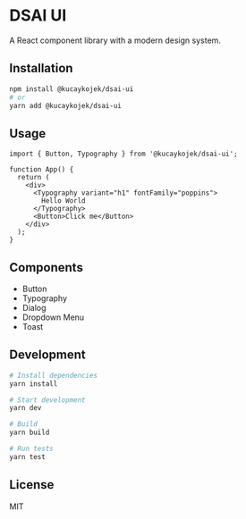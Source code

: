 # DSAI UI

A React component library with a modern design system.

## Installation

```bash
npm install @kucaykojek/dsai-ui
# or
yarn add @kucaykojek/dsai-ui
```

## Usage

```tsx
import { Button, Typography } from '@kucaykojek/dsai-ui';

function App() {
  return (
    <div>
      <Typography variant="h1" fontFamily="poppins">
        Hello World
      </Typography>
      <Button>Click me</Button>
    </div>
  );
}
```

## Components

- Button
- Typography
- Dialog
- Dropdown Menu
- Toast

## Development

```bash
# Install dependencies
yarn install

# Start development
yarn dev

# Build
yarn build

# Run tests
yarn test
```

## License

MIT